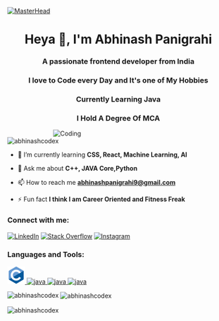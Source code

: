 [![MasterHead](https://user-images.githubusercontent.com/74038190/225813708-98b745f2-7d22-48cf-9150-083f1b00d6c9.gif)](https://github.com/AbhinashCodeX)
<h1 align="center">Heya 👋, I'm Abhinash Panigrahi</h1>
<h3 align="center">A passionate frontend developer from India</h3>
<h3 align="center">I love to Code every Day and It's one of My Hobbies</h3>
<h3 align="center">Currently Learning Java</h3>
<h3 align="center">I Hold A Degree Of MCA</h3>
<img align="right" alt="Coding" width="400" src="https://user-images.githubusercontent.com/74038190/212750996-938b257b-266c-45a7-9af7-655341c0f58b.gif">

<p align="left"> <img src="https://komarev.com/ghpvc/?username=abhinashcodex&label=Profile%20views&color=0e75b6&style=flat" alt="abhinashcodex" /> </p>

- 🌱 I’m currently learning **CSS, React, Machine Learning, AI**

- 💬 Ask me about **C++, JAVA Core,Python**

- 📫 How to reach me **abhinashpanigrahi9@gmail.com**

- ⚡ Fun fact **I think I am Career Oriented and Fitness Freak**

<h3 align="left">Connect with me:</h3>
<p align="left">
<a href="https://www.linkedin.com/in/abhinash-panigrahi-9a17b626b/" target="blank"><img align="center" src="https://raw.githubusercontent.com/rahuldkjain/github-profile-readme-generator/master/src/images/icons/Social/linked-in-alt.svg" alt="LinkedIn" height="30" width="40" /></a>
<a href="https://stackoverflow.com/users/23871508/abhinash-panigrahi" target="blank"><img align="center" src="https://raw.githubusercontent.com/rahuldkjain/github-profile-readme-generator/master/src/images/icons/Social/stack-overflow.svg" alt="Stack Overflow" height="30" width="40" /></a>
<a href="https://www.instagram.com/abhinash_panigrahi/" target="blank"><img align="center" src="https://raw.githubusercontent.com/rahuldkjain/github-profile-readme-generator/master/src/images/icons/Social/instagram.svg" alt="Instagram" height="30" width="40" /></a>
</p>

<h3 align="left">Languages and Tools:</h3>
<p align="left"> 
  <a href="https://www.cprogramming.com/" target="_blank" rel="noreferrer"> 
    <img src="https://raw.githubusercontent.com/devicons/devicon/master/icons/c/c-original.svg" alt="C" width="40" height="40"/> 
    <img src="https://github.com/abranhe/programming-languages-logos/blob/master/src/java/java.png" alt="java" width="40" height="40"/> 
    <img src="https://github.com/abranhe/programming-languages-logos/blob/master/src/javascript/javascript.png" alt="java" width="40" height="40"/> 
    <img src="https://github.com/abranhe/programming-languages-logos/blob/master/src/python/python.png" alt="java" width="40" height="40"/> 
  </a>
  <!-- Add other tools similarly -->
</p>

<p><img align="left" src="https://github-readme-stats.vercel.app/api/top-langs?username=abhinashcodex&show_icons=true&locale=en&layout=compact" alt="abhinashcodex" /></p>

<p>&nbsp;<img align="center" src="https://github-readme-stats.vercel.app/api?username=abhinashcodex&show_icons=true&locale=en" alt="abhinashcodex" /></p>

<p><img align="center" src="https://github-readme-streak-stats.herokuapp.com/?user=abhinashcodex&" alt="abhinashcodex" /></p>
